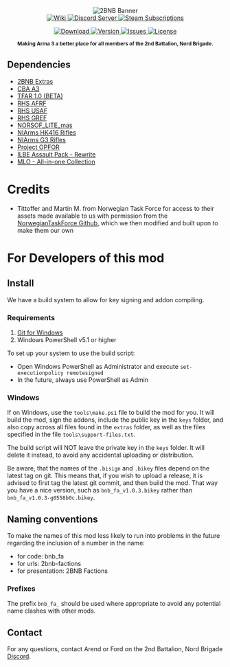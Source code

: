 <p align="center">
<img src="https://github.com/2bnb/2bnb-factions/blob/master/2BNB_Factions_Github.png"
     alt="2BNB Banner" /><br />
  <a href="https://github.com/2bnb/2bnb-factions/wiki">
    <img src="https://img.shields.io/badge/2BNB%20Factions-Faction_Lists-orange.svg?style=for-the-badge&logo=github"
         alt="Wiki" />
  </a>
  <a href="https://discord.gg/DRaWNyf">
    <img src="https://img.shields.io/discord/532683310409842728.svg?label=Discord&logo=Discord&colorB=7289da&style=for-the-badge"
         alt="Discord Server">
  </a>
  <a href="https://steamcommunity.com/sharedfiles/filedetails/?id=1747089493">
    <img src="https://img.shields.io/endpoint.svg?url=https%3A%2F%2Fshieldsio-steam-workshop.jross.me%2F1747089493%2Fsubscriptions-text&style=for-the-badge"
         alt="Steam Subscriptions">
  </a>
</p>
<p align="center">
  <a href="https://steamcommunity.com/sharedfiles/filedetails/?id=1747089493">
    <img src="https://img.shields.io/steam/size/1747089493?label=Download&logo=steam"
         alt="Download" />
  </a>
  <a href="https://github.com/2bnb/2bnb-factions/releases">
    <img src="https://img.shields.io/github/release/2bnb/2bnb-factions.svg?label=Version"
         alt="Version" />
  </a>
  <a href="https://github.com/2bnb/2bnb-factions/issues">
    <img src="http://img.shields.io/github/issues-raw/2bnb/2bnb-factions.svg?label=Issues&style=flat"
         alt="Issues" />
  </a>
  <a href="https://github.com/2bnb/2bnb-factions/blob/master/LICENCE">
    <img src="https://img.shields.io/github/license/2bnb/2bnb-factions.svg?style=flat&label=Licence"
         alt="License">
  </a>
</p>
<p align="center"><sup><strong>Making Arma 3 a better place for all members of the 2nd Battalion, Nord Brigade.</strong></sup></p>

## Dependencies
- [2BNB Extras](https://steamcommunity.com/sharedfiles/filedetails/?id=1747089493)
- [CBA A3](https://steamcommunity.com/sharedfiles/filedetails/?id=450814997)
- [TFAR 1.0 (BETA)](https://steamcommunity.com/sharedfiles/filedetails/?id=894678801)
- [RHS AFRF](https://steamcommunity.com/sharedfiles/filedetails/?id=843425103)
- [RHS USAF](https://steamcommunity.com/sharedfiles/filedetails/?id=843577117)
- [RHS GREF](https://steamcommunity.com/sharedfiles/filedetails/?id=843593391)
- [NORSOF_LITE_mas](https://steamcommunity.com/sharedfiles/filedetails/?id=1654680843)
- [NIArms HK416 Rifles](https://steamcommunity.com/sharedfiles/filedetails/?id=1519157834)
- [NIArms G3 Rifles](https://steamcommunity.com/sharedfiles/filedetails/?id=667375637)
- [Project OPFOR](https://steamcommunity.com/sharedfiles/filedetails/?id=735566597)
- [ILBE Assault Pack - Rewrite](https://steamcommunity.com/sharedfiles/filedetails/?id=1875281645)
- [MLO - All-in-one Collection](https://steamcommunity.com/sharedfiles/filedetails/?id=823636749)

# Credits
- Tittoffer and Martin M. from Norwegian Task Force for access to their assets made available to us with permission from the [NorwegianTaskForce Github](https://github.com/Tittoffer/NorwegianTaskForce/), which we then modified and built upon to make them our own


# For Developers of this mod
## Install
We have a build system to allow for key signing and addon compiling.

### Requirements
1. [Git for Windows](https://git-scm.com/download/win)
1. Windows PowerShell v5.1 or higher

To set up your system to use the build script:
- Open Windows PowerShell as Administrator and execute `set-executionpolicy remotesigned`
- In the future, always use PowerShell as Admin

### Windows
If on Windows, use the `tools\make.ps1` file to build the mod for you. It will build the mod, sign the addons, include the public key in the `keys` folder, and also copy across all files found in the `extras` folder, as well as the files specified in the file `tools\support-files.txt`.

The build script will NOT leave the private key in the `keys` folder. It will delete it instead, to avoid any accidental uploading or distribution.

Be aware, that the names of the `.bisign` and `.bikey` files depend on the latest tag on git. This means that, if you wish to upload a release, it is advised to first tag the latest git commit, and then build the mod. That way you have a nice version, such as `bnb_fa_v1.0.3.bikey` rather than `bnb_fa_v1.0.3-g0558b0c.bikey`.

## Naming conventions
To make the names of this mod less likely to run into problems in the future regarding the inclusion of a number in the name:
- for code: bnb_fa
- for urls: 2bnb-factions
- for presentation: 2BNB Factions

### Prefixes
The prefix `bnb_fa_` should be used where appropriate to avoid any potential name clashes with other mods.

## Contact
For any questions, contact Arend or Ford on the 2nd Battalion, Nord Brigade [Discord](https://discord.gg/DRaWNyf).

